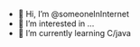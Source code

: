 - 👋 Hi, I’m @someoneInInternet
- 👀 I’m interested in ...
- 🌱 I’m currently learning C/java

<!---
someoneInInternet/someoneInInternet is a ✨ special ✨ repository because its `README.md` (this file) appears on your GitHub profile.
You can click the Preview link to take a look at your changes.
--->
